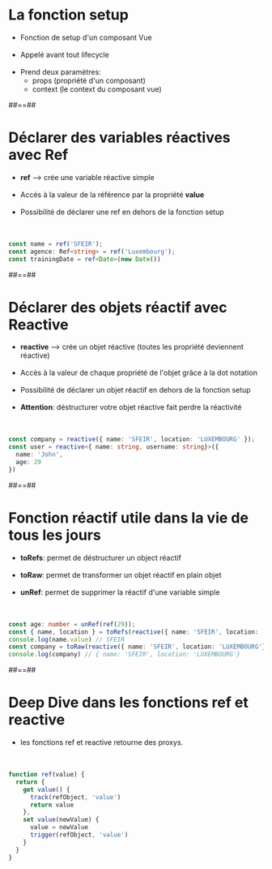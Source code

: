 <!-- .slide: class="sfeir-basic-slide"-->

# La fonction setup

- Fonction de setup d'un composant Vue <br/></br>
- Appelé avant tout lifecycle <br></br>
- Prend deux paramètres:
    - props (propriété d'un composant)
    - context (le context du composant vue)

##==##

<!-- .slide: class="sfeir-basic-slide with-code inconsolata"-->
# Déclarer des variables réactives avec Ref

- **ref** --> crée une variable réactive simple <br/><br/>
- Accès à la valeur de la référence par la propriété **value** <br/></br>
- Possibilité de déclarer une ref en dehors de la fonction setup <br/><br/><br/>

```typescript
const name = ref('SFEIR');
const agence: Ref<string> = ref('Luxembourg');
const trainingDate = ref<Date>(new Date())
```
<!-- .element: class="big-code"-->

##==##

<!-- .slide: class="sfeir-basic-slide with-code inconsolata"-->
# Déclarer des objets réactif avec Reactive

- **reactive** --> crée un objet réactive (toutes les propriété deviennent réactive)<br/><br/>
- Accès à la valeur de chaque propriété de l'objet grâce à la dot notation <br/><br/>
- Possibilité de déclarer un objet réactif en dehors de la fonction setup <br/><br/>
- **Attention**: déstructurer votre objet réactive fait perdre la réactivité <br/><br/><br/>


```typescript
const company = reactive({ name: 'SFEIR', location: 'LUXEMBOURG' });
const user = reactive<{ name: string, username: string}>({
  name: 'John',
  age: 29
})
```
<!-- .element: class="medium-code"-->

##==##

<!-- .slide: class="sfeir-sfeir-basic-slide with-code"-->
# Fonction réactif utile dans la vie de tous les jours

- **toRefs**: permet de déstructurer un object réactif<br/><br/>
- **toRaw**: permet de transformer un objet réactif en plain objet<br/><br/>
- **unRef**: permet de supprimer la réactif d'une variable simple <br/><br/><br/>

```typescript
const age: number = unRef(ref(29));
const { name, location } = toRefs(reactive({ name: 'SFEIR', location: 'LUXEMBOURG'}));
console.log(name.value) // SFEIR
const company = toRaw(reactive({ name: 'SFEIR', location: 'LUXEMBOURG'}))
console.log(company) // { name: 'SFEIR', location: 'LUXEMBOURG'}
```
<!-- .element: class="medium-code"-->

##==##

<!-- .slide: class="sfeir-basic-slide with-code"-->
# Deep Dive dans les fonctions ref et reactive

- les fonctions ref et reactive retourne des proxys. <br/><br/><br/>

```typescript
function ref(value) {
  return {
    get value() {
      track(refObject, 'value')
      return value
    },
    set value(newValue) {
      value = newValue
      trigger(refObject, 'value')
    }
  }
}
```
<!-- .element: class="medium-code"-->
